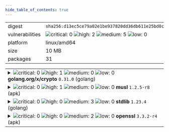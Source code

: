 ```yaml
---
hide_table_of_contents: true
---
```


<table>
<tr><td>digest</td><td><code>sha256:d13ec5ce79a02e1be937820dd36db611e25bd0c08cd9947fa9a5d52a56bf91fc</code></td><tr><tr><td>vulnerabilities</td><td><img alt="critical: 0" src="https://img.shields.io/badge/critical-0-lightgrey"/> <img alt="high: 2" src="https://img.shields.io/badge/high-2-e25d68"/> <img alt="medium: 5" src="https://img.shields.io/badge/medium-5-fbb552"/> <img alt="low: 0" src="https://img.shields.io/badge/low-0-lightgrey"/> <!-- unspecified: 0 --></td></tr>
<tr><td>platform</td><td>linux/amd64</td></tr>
<tr><td>size</td><td>10 MB</td></tr>
<tr><td>packages</td><td>31</td></tr>
</table>
</details></table>
</details>

<table>
<tr><td valign="top">
<details><summary><img alt="critical: 0" src="https://img.shields.io/badge/C-0-lightgrey"/> <img alt="high: 1" src="https://img.shields.io/badge/H-1-e25d68"/> <img alt="medium: 0" src="https://img.shields.io/badge/M-0-lightgrey"/> <img alt="low: 0" src="https://img.shields.io/badge/L-0-lightgrey"/> <!-- unspecified: 0 --><strong>golang.org/x/crypto</strong> <code>0.31.0</code> (golang)</summary>

<small><code>pkg:golang/golang.org/x/crypto@0.31.0</code></small><br/>

```dockerfile
# 2.10.x/alpine3.21/Dockerfile (5:26)
RUN set -eux; \
	apkArch="$(apk --print-arch)"; \
	case "$apkArch" in \
		aarch64) natsArch='arm64'; sha256='a4ae6c46ef545a13a3214bc35696b2806e05b60742f7ed5b2082d3c2f5af854f' ;; \
		armhf) natsArch='arm6'; sha256='0061ec69127c1d321af8139a6bdda4e1222a3cfe1ad2654370420734ec735171' ;; \
		armv7) natsArch='arm7'; sha256='344d4da46b21291a992a3ed7bbb2ef31539aa7193b6c5936a356be9590b0e961' ;; \
		x86_64) natsArch='amd64'; sha256='ee6500f364e3a741b496ae0296c04f2a9d53bbaabac457104ac74596b4a59d85' ;; \
		x86) natsArch='386'; sha256='75edd97f98fd0735b2288fb0c0eb6dbceb4e94015390ac4439587fb25ba99044' ;; \
		s390x) natsArch='s390x'; sha256='767e2a0f06030ad8c83946e6a5a8718868b88cd5b60958d217d1fdb65024ebae' ;; \
		ppc64le) natsArch='ppc64le'; sha256='2c3582f1e9ec7f43e63846d347655035017ca555b33831e13783396774f2d206' ;; \
		*) echo >&2 "error: $apkArch is not supported!"; exit 1 ;; \
	esac; \
	\
	wget -O nats-server.tar.gz "https://github.com/nats-io/nats-server/releases/download/v${NATS_SERVER}/nats-server-v${NATS_SERVER}-linux-${natsArch}.tar.gz"; \
	echo "${sha256} *nats-server.tar.gz" | sha256sum -c -; \
	\
	apk add --no-cache ca-certificates tzdata; \
	\
	tar -xf nats-server.tar.gz; \
	rm nats-server.tar.gz; \
	mv "nats-server-v${NATS_SERVER}-linux-${natsArch}/nats-server" /usr/local/bin; \
	rm -rf "nats-server-v${NATS_SERVER}-linux-${natsArch}";
```

<br/>

<a href="https://scout.docker.com/v/CVE-2025-22869?s=golang&n=crypto&ns=golang.org%2Fx&t=golang&vr=%3C0.35.0"><img alt="high : CVE--2025--22869" src="https://img.shields.io/badge/CVE--2025--22869-lightgrey?label=high%20&labelColor=e25d68"/></a> 

<table>
<tr><td>Affected range</td><td><code>&lt;0.35.0</code></td></tr>
<tr><td>Fixed version</td><td><code>0.35.0</code></td></tr>
<tr><td>EPSS Score</td><td><code>0.075%</code></td></tr>
<tr><td>EPSS Percentile</td><td><code>20th percentile</code></td></tr>
</table>

<details><summary>Description</summary>
<blockquote>

SSH servers which implement file transfer protocols are vulnerable to a denial of service attack from clients which complete the key exchange slowly, or not at all, causing pending content to be read into memory, but never transmitted.

</blockquote>
</details>
</details></td></tr>

<tr><td valign="top">
<details><summary><img alt="critical: 0" src="https://img.shields.io/badge/C-0-lightgrey"/> <img alt="high: 1" src="https://img.shields.io/badge/H-1-e25d68"/> <img alt="medium: 0" src="https://img.shields.io/badge/M-0-lightgrey"/> <img alt="low: 0" src="https://img.shields.io/badge/L-0-lightgrey"/> <!-- unspecified: 0 --><strong>musl</strong> <code>1.2.5-r8</code> (apk)</summary>

<small><code>pkg:apk/alpine/musl@1.2.5-r8?os_name=alpine&os_version=3.21</code></small><br/>

```dockerfile
# 2.10.x/alpine3.21/Dockerfile (0:0)

```

<br/>

<a href="https://scout.docker.com/v/CVE-2025-26519?s=alpine&n=musl&ns=alpine&t=apk&osn=alpine&osv=3.21&vr=%3C1.2.5-r9"><img alt="high : CVE--2025--26519" src="https://img.shields.io/badge/CVE--2025--26519-lightgrey?label=high%20&labelColor=e25d68"/></a> 

<table>
<tr><td>Affected range</td><td><code>&lt;1.2.5-r9</code></td></tr>
<tr><td>Fixed version</td><td><code>1.2.5-r9</code></td></tr>
<tr><td>EPSS Score</td><td><code>0.024%</code></td></tr>
<tr><td>EPSS Percentile</td><td><code>4th percentile</code></td></tr>
</table>

<details><summary>Description</summary>
<blockquote>



</blockquote>
</details>
</details></td></tr>

<tr><td valign="top">
<details><summary><img alt="critical: 0" src="https://img.shields.io/badge/C-0-lightgrey"/> <img alt="high: 0" src="https://img.shields.io/badge/H-0-lightgrey"/> <img alt="medium: 3" src="https://img.shields.io/badge/M-3-fbb552"/> <img alt="low: 0" src="https://img.shields.io/badge/L-0-lightgrey"/> <!-- unspecified: 0 --><strong>stdlib</strong> <code>1.23.4</code> (golang)</summary>

<small><code>pkg:golang/stdlib@1.23.4</code></small><br/>

```dockerfile
# 2.10.x/alpine3.21/Dockerfile (5:26)
RUN set -eux; \
	apkArch="$(apk --print-arch)"; \
	case "$apkArch" in \
		aarch64) natsArch='arm64'; sha256='a4ae6c46ef545a13a3214bc35696b2806e05b60742f7ed5b2082d3c2f5af854f' ;; \
		armhf) natsArch='arm6'; sha256='0061ec69127c1d321af8139a6bdda4e1222a3cfe1ad2654370420734ec735171' ;; \
		armv7) natsArch='arm7'; sha256='344d4da46b21291a992a3ed7bbb2ef31539aa7193b6c5936a356be9590b0e961' ;; \
		x86_64) natsArch='amd64'; sha256='ee6500f364e3a741b496ae0296c04f2a9d53bbaabac457104ac74596b4a59d85' ;; \
		x86) natsArch='386'; sha256='75edd97f98fd0735b2288fb0c0eb6dbceb4e94015390ac4439587fb25ba99044' ;; \
		s390x) natsArch='s390x'; sha256='767e2a0f06030ad8c83946e6a5a8718868b88cd5b60958d217d1fdb65024ebae' ;; \
		ppc64le) natsArch='ppc64le'; sha256='2c3582f1e9ec7f43e63846d347655035017ca555b33831e13783396774f2d206' ;; \
		*) echo >&2 "error: $apkArch is not supported!"; exit 1 ;; \
	esac; \
	\
	wget -O nats-server.tar.gz "https://github.com/nats-io/nats-server/releases/download/v${NATS_SERVER}/nats-server-v${NATS_SERVER}-linux-${natsArch}.tar.gz"; \
	echo "${sha256} *nats-server.tar.gz" | sha256sum -c -; \
	\
	apk add --no-cache ca-certificates tzdata; \
	\
	tar -xf nats-server.tar.gz; \
	rm nats-server.tar.gz; \
	mv "nats-server-v${NATS_SERVER}-linux-${natsArch}/nats-server" /usr/local/bin; \
	rm -rf "nats-server-v${NATS_SERVER}-linux-${natsArch}";
```

<br/>

<a href="https://scout.docker.com/v/CVE-2024-45341?s=golang&n=stdlib&t=golang&vr=%3E%3D1.23.0-0%2C%3C1.23.5"><img alt="medium : CVE--2024--45341" src="https://img.shields.io/badge/CVE--2024--45341-lightgrey?label=medium%20&labelColor=fbb552"/></a> 

<table>
<tr><td>Affected range</td><td><code>>=1.23.0-0<br/><1.23.5</code></td></tr>
<tr><td>Fixed version</td><td><code>1.23.5</code></td></tr>
<tr><td>EPSS Score</td><td><code>0.043%</code></td></tr>
<tr><td>EPSS Percentile</td><td><code>10th percentile</code></td></tr>
</table>

<details><summary>Description</summary>
<blockquote>

A certificate with a URI which has a IPv6 address with a zone ID may incorrectly satisfy a URI name constraint that applies to the certificate chain.

Certificates containing URIs are not permitted in the web PKI, so this only affects users of private PKIs which make use of URIs.

</blockquote>
</details>

<a href="https://scout.docker.com/v/CVE-2024-45336?s=golang&n=stdlib&t=golang&vr=%3E%3D1.23.0-0%2C%3C1.23.5"><img alt="medium : CVE--2024--45336" src="https://img.shields.io/badge/CVE--2024--45336-lightgrey?label=medium%20&labelColor=fbb552"/></a> 

<table>
<tr><td>Affected range</td><td><code>>=1.23.0-0<br/><1.23.5</code></td></tr>
<tr><td>Fixed version</td><td><code>1.23.5</code></td></tr>
<tr><td>EPSS Score</td><td><code>0.076%</code></td></tr>
<tr><td>EPSS Percentile</td><td><code>20th percentile</code></td></tr>
</table>

<details><summary>Description</summary>
<blockquote>

The HTTP client drops sensitive headers after following a cross-domain redirect. For example, a request to a.com/ containing an Authorization header which is redirected to b.com/ will not send that header to b.com.

In the event that the client received a subsequent same-domain redirect, however, the sensitive headers would be restored. For example, a chain of redirects from a.com/, to b.com/1, and finally to b.com/2 would incorrectly send the Authorization header to b.com/2.

</blockquote>
</details>

<a href="https://scout.docker.com/v/CVE-2025-22866?s=golang&n=stdlib&t=golang&vr=%3E%3D1.23.0-0%2C%3C1.23.6"><img alt="medium : CVE--2025--22866" src="https://img.shields.io/badge/CVE--2025--22866-lightgrey?label=medium%20&labelColor=fbb552"/></a> 

<table>
<tr><td>Affected range</td><td><code>>=1.23.0-0<br/><1.23.6</code></td></tr>
<tr><td>Fixed version</td><td><code>1.23.6</code></td></tr>
<tr><td>EPSS Score</td><td><code>0.023%</code></td></tr>
<tr><td>EPSS Percentile</td><td><code>4th percentile</code></td></tr>
</table>

<details><summary>Description</summary>
<blockquote>

Due to the usage of a variable time instruction in the assembly implementation of an internal function, a small number of bits of secret scalars are leaked on the ppc64le architecture. Due to the way this function is used, we do not believe this leakage is enough to allow recovery of the private key when P-256 is used in any well known protocols.

</blockquote>
</details>
</details></td></tr>

<tr><td valign="top">
<details><summary><img alt="critical: 0" src="https://img.shields.io/badge/C-0-lightgrey"/> <img alt="high: 0" src="https://img.shields.io/badge/H-0-lightgrey"/> <img alt="medium: 2" src="https://img.shields.io/badge/M-2-fbb552"/> <img alt="low: 0" src="https://img.shields.io/badge/L-0-lightgrey"/> <!-- unspecified: 0 --><strong>openssl</strong> <code>3.3.2-r4</code> (apk)</summary>

<small><code>pkg:apk/alpine/openssl@3.3.2-r4?os_name=alpine&os_version=3.21</code></small><br/>

```dockerfile
# 2.10.x/alpine3.21/Dockerfile (0:0)

```

<br/>

<a href="https://scout.docker.com/v/CVE-2024-12797?s=alpine&n=openssl&ns=alpine&t=apk&osn=alpine&osv=3.21&vr=%3C3.3.3-r0"><img alt="medium : CVE--2024--12797" src="https://img.shields.io/badge/CVE--2024--12797-lightgrey?label=medium%20&labelColor=fbb552"/></a> 

<table>
<tr><td>Affected range</td><td><code>&lt;3.3.3-r0</code></td></tr>
<tr><td>Fixed version</td><td><code>3.3.3-r0</code></td></tr>
<tr><td>EPSS Score</td><td><code>0.274%</code></td></tr>
<tr><td>EPSS Percentile</td><td><code>49th percentile</code></td></tr>
</table>

<details><summary>Description</summary>
<blockquote>



</blockquote>
</details>

<a href="https://scout.docker.com/v/CVE-2024-13176?s=alpine&n=openssl&ns=alpine&t=apk&osn=alpine&osv=3.21&vr=%3C3.3.2-r5"><img alt="medium : CVE--2024--13176" src="https://img.shields.io/badge/CVE--2024--13176-lightgrey?label=medium%20&labelColor=fbb552"/></a> 

<table>
<tr><td>Affected range</td><td><code>&lt;3.3.2-r5</code></td></tr>
<tr><td>Fixed version</td><td><code>3.3.2-r5</code></td></tr>
<tr><td>EPSS Score</td><td><code>0.087%</code></td></tr>
<tr><td>EPSS Percentile</td><td><code>23rd percentile</code></td></tr>
</table>

<details><summary>Description</summary>
<blockquote>



</blockquote>
</details>
</details></td></tr>
</table>

